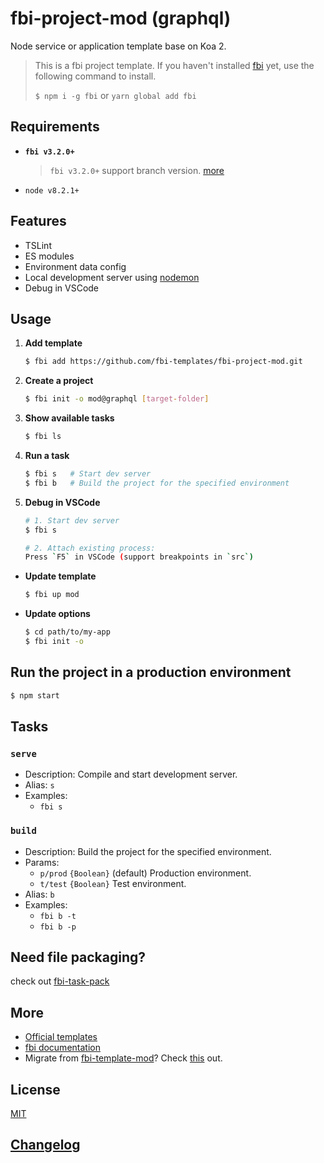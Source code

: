 # fbi-project-mod (graphql)

Node service or application template base on Koa 2.

> This is a fbi project template. If you haven't installed
> [fbi](https://github.com/AlloyTeam/fbi) yet, use the following command to
> install.
>
> `$ npm i -g fbi` or `yarn global add fbi`

## Requirements

- **`fbi v3.2.0+`**
  > `fbi v3.2.0+` support branch version. [more](https://github.com/AlloyTeam/fbi/blob/master/CHANGELOG.md#320-2018-10-22)
- `node v8.2.1+`

## Features

- TSLint
- ES modules
- Environment data config
- Local development server using [nodemon](https://github.com/remy/nodemon)
- Debug in VSCode

## Usage

1. **Add template**

   ```bash
   $ fbi add https://github.com/fbi-templates/fbi-project-mod.git
   ```

1. **Create a project**

   ```bash
   $ fbi init -o mod@graphql [target-folder]
   ```

1. **Show available tasks**

   ```bash
   $ fbi ls
   ```

1. **Run a task**

   ```bash
   $ fbi s   # Start dev server
   $ fbi b   # Build the project for the specified environment
   ```

1. **Debug in VSCode**

   ```bash
   # 1. Start dev server
   $ fbi s

   # 2. Attach existing process:
   Press `F5` in VSCode (support breakpoints in `src`)
   ```

- **Update template**

  ```bash
  $ fbi up mod
  ```

- **Update options**

  ```bash
  $ cd path/to/my-app
  $ fbi init -o
  ```

## Run the project in a production environment

```bash
$ npm start
```

## Tasks

### `serve`

- Description: Compile and start development server.
- Alias: `s`
- Examples:
  - `fbi s`

### `build`

- Description: Build the project for the specified environment.
- Params:
  - `p/prod` `{Boolean}` (default) Production environment.
  - `t/test` `{Boolean}` Test environment.
- Alias: `b`
- Examples:
  - `fbi b -t`
  - `fbi b -p`

## Need file packaging?

check out [fbi-task-pack](https://github.com/fbi-templates/fbi-task-pack)

## More

- [Official templates](https://github.com/fbi-templates)
- [fbi documentation](https://neikvon.gitbooks.io/fbi/content/)
- Migrate from [fbi-template-mod](https://github.com/neikvon/fbi-template-mod)?
  Check [this](https://github.com/fbi-templates/fbi-task-migrate) out.

## License

[MIT](https://opensource.org/licenses/MIT)

## [Changelog](./CHANGELOG.md)
